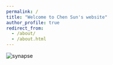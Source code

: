 ```yaml
---
permalink: /
title: "Welcome to Chen Sun's website"
author_profile: true
redirect_from: 
  - /about/
  - /about.html
---
```


![synapse](/images/synapse.png)
